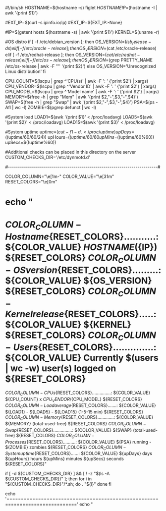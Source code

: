 #!/bin/sh
HOSTNAME=$(hostname -s)
figlet $HOSTNAME
IP=$(hostname -I | awk '{print $1}')

#EXT_IP=$(curl -s ipinfo.io/ip)
#EXT_IP=${EXT_IP:-None}

#IP=$(getent hosts $(hostname -s) | awk '{print $1}')
KERNEL=$(uname -r)

#OS distro
if [ -f /etc/debian_version ]; then
        OS_VERSION=$(lsb_release -ds)
elif [ -f /etc/oracle-release ]; then
        OS_VERSION=$(cat /etc/oracle-release)
elif [ -f /etc/redhat-release ]; then
        OS_VERSION=$(cat /etc/redhat-release)
elif [ -f /etc/os-release ]; then
        OS_VERSION=$(grep PRETTY_NAME /etc/os-release | awk -F '"' '{print $2}')
else
        OS_VERSION='Unrecognized Linux distribution'
fi


CPU_COUNT=$(lscpu | grep ^'CPU(s)' | awk -F ': ' {'print $2'} | xargs)
CPU_VENDOR=$(lscpu | grep ^'Vendor ID' | awk -F ': ' {'print $2'} | xargs)
CPU_MODEL=$(lscpu | grep ^'Model name' | awk -F ': ' {'print $2'} | xargs)
MEMORY=$(free -h | grep "Mem" | awk '{print $2,"-",$3,"-",$4}')
SWAP=$(free -h | grep "Swap" | awk '{print $2,"-",$3,"-",$4}')
PSA=$(ps -Afl | wc -l)
ZOMBIE=$(pgrep defunct | wc -l)

#System load
LOAD1=$(awk '{print $1}' < /proc/loadavg)
LOAD5=$(awk '{print $2}' < /proc/loadavg)
LOAD15=$(awk '{print $3}' < /proc/loadavg)

#System uptime
uptime=$(cut -f1 -d. < /proc/uptime)
upDays=$((uptime/60/60/24))
upHours=$((uptime/60/60%24))
upMins=$((uptime/60%60))
upSecs=$((uptime%60))

#Additional checks can be placed in this directory on the server
CUSTOM_CHECKS_DIR='/etc/dynmotd.d'

#---------------------------------------------------------------------------#

COLOR_COLUMN="\e[1m-"
COLOR_VALUE="\e[31m"
RESET_COLORS="\e[0m"

echo "
==============================================================================
 ${COLOR_COLUMN}- Hostname${RESET_COLORS}...........: ${COLOR_VALUE} ${HOSTNAME} (${IP}) ${RESET_COLORS}
 ${COLOR_COLUMN}- OS version${RESET_COLORS}.........: ${COLOR_VALUE} ${OS_VERSION} ${RESET_COLORS}
 ${COLOR_COLUMN}- Kernel release${RESET_COLORS}.....: ${COLOR_VALUE} ${KERNEL} ${RESET_COLORS}
 ${COLOR_COLUMN}- Users${RESET_COLORS}..............: ${COLOR_VALUE} Currently $(users | wc -w) user(s) logged on ${RESET_COLORS}
==============================================================================
 ${COLOR_COLUMN}- CPUs${RESET_COLORS}...............: ${COLOR_VALUE} ${CPU_COUNT} x ${CPU_VENDOR}/${CPU_MODEL} ${RESET_COLORS}
 ${COLOR_COLUMN}- Load average${RESET_COLORS}.......: ${COLOR_VALUE} ${LOAD1} - ${LOAD5} - ${LOAD15} (1-5-15 min) ${RESET_COLORS}
 ${COLOR_COLUMN}- Memory${RESET_COLORS}.............: ${COLOR_VALUE} ${MEMORY} (total-used-free) ${RESET_COLORS}
 ${COLOR_COLUMN}- Swap${RESET_COLORS}...............: ${COLOR_VALUE} ${SWAP} (total-used-free) ${RESET_COLORS}
 ${COLOR_COLUMN}- Processes${RESET_COLORS}..........: ${COLOR_VALUE} ${PSA} running - ${ZOMBIE} zombies ${RESET_COLORS}
 ${COLOR_COLUMN}- System uptime${RESET_COLORS}......: ${COLOR_VALUE} ${upDays} days ${upHours} hours ${upMins} minutes ${upSecs} seconds ${RESET_COLORS}"

if [ -d ${CUSTOM_CHECKS_DIR} ] && [ ! -z "$(ls -A ${CUSTOM_CHECKS_DIR})" ]; then
    for i in "${CUSTOM_CHECKS_DIR}"/*.sh; do
        . "${i}"
    done
fi

echo '=============================================================================='
echo ''